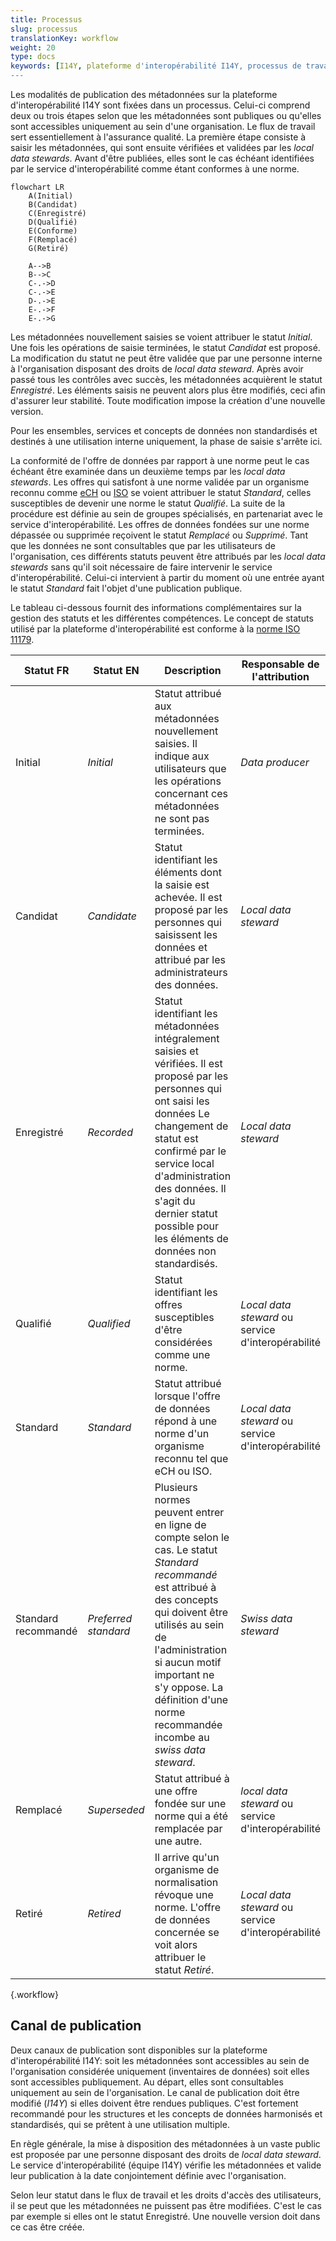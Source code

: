 ```yaml
---
title: Processus
slug: processus
translationKey: workflow
weight: 20
type: docs
keywords: [I14Y, plateforme d'interopérabilité I14Y, processus de travail, workflow, flux de travail, statut, canal de publication]
---
```


Les modalités de publication des métadonnées sur la plateforme d'interopérabilité I14Y sont fixées dans un processus. Celui-ci comprend deux ou trois étapes selon que les métadonnées sont publiques ou qu'elles sont accessibles uniquement au sein d'une organisation. Le flux de travail sert essentiellement à l'assurance qualité. La première étape consiste à saisir les métadonnées, qui sont ensuite vérifiées et validées par les _local data stewards_. Avant d'être publiées, elles sont le cas échéant identifiées par le service d'interopérabilité comme étant conformes à une norme.

```mermaid
flowchart LR
    A(Initial)
    B(Candidat)
    C(Enregistré)
    D(Qualifié)
    E(Conforme)
    F(Remplacé)
    G(Retiré)

    A-->B
    B-->C
    C-.->D
    C-.->E
    D-.->E
    E-.->F
    E-.->G
```

Les métadonnées nouvellement saisies se voient attribuer le statut _Initial_. Une fois les opérations de saisie terminées, le statut _Candidat_ est proposé. La modification du statut ne peut être validée que par une personne interne à l'organisation disposant des droits de _local data steward_. Après avoir passé tous les contrôles avec succès, les métadonnées acquièrent le statut _Enregistré_. Les éléments saisis ne peuvent alors plus être modifiés, ceci afin d'assurer leur stabilité. Toute modification impose la création d'une nouvelle version. 

Pour les ensembles, services et concepts de données non standardisés et destinés à une utilisation interne uniquement, la phase de saisie s'arrête ici.

La conformité de l'offre de données par rapport à une norme peut le cas échéant être examinée dans un deuxième temps par les _local data stewards_. Les offres qui satisfont à une norme validée par un organisme reconnu comme [eCH](/handbook/de/glossar/#ech) ou [ISO](/handbook/de/glossar/#internationale-organisation-für-normung-iso) se voient attribuer le statut _Standard_, celles susceptibles de devenir une norme le statut _Qualifié_. La suite de la procédure est définie au sein de groupes spécialisés, en partenariat avec le service d'interopérabilité. Les offres de données fondées sur une norme dépassée ou supprimée reçoivent le statut _Remplacé_ ou _Supprimé_. Tant que les données ne sont consultables que par les utilisateurs de l'organisation, ces différents statuts peuvent être attribués par les _local data stewards_ sans qu'il soit nécessaire de faire intervenir le service d'interopérabilité. Celui-ci intervient à partir du moment où une entrée ayant le statut _Standard_ fait l'objet d'une publication publique. 

Le tableau ci-dessous fournit des informations complémentaires sur la gestion des statuts et les différentes compétences. Le concept de statuts utilisé par la plateforme d'interopérabilité est conforme à la [norme ISO 11179](https://www.iso.org/fr/standard/78914.html).  

| Statut FR | Statut EN | Description | Responsable de l'attribution 
| --- | ---- | ---- | ---- |
| Initial | _Initial_ | Statut attribué aux métadonnées nouvellement saisies. Il indique aux utilisateurs que les opérations concernant ces métadonnées ne sont pas terminées. | _Data producer_ |
| Candidat | _Candidate_ | Statut identifiant les éléments dont la saisie est achevée. Il est proposé par les personnes qui saisissent les données et attribué par les administrateurs des données. | _Local data steward_ | 
| Enregistré | _Recorded_ | Statut identifiant les métadonnées intégralement saisies et vérifiées. Il est proposé par les personnes qui ont saisi les données Le changement de statut est confirmé par le service local d'administration des données. Il s'agit du dernier statut possible pour les éléments de données non standardisés. | _Local data steward_ |
| Qualifié | _Qualified_ | Statut identifiant les offres susceptibles d'être considérées comme une norme. | _Local data steward_ ou service d'interopérabilité |
| Standard | _Standard_ | Statut attribué lorsque l'offre de données répond à une norme d'un organisme reconnu tel que eCH ou ISO. | _Local data steward_ ou service d'interopérabilité |
| Standard recommandé| _Preferred standard_ | Plusieurs normes peuvent entrer en ligne de compte selon le cas. Le statut _Standard recommandé_ est attribué à des concepts qui doivent être utilisés au sein de l'administration si aucun motif important ne s'y oppose. La définition d'une norme recommandée incombe au _swiss data steward_. | _Swiss data steward_ |
| Remplacé | _Superseded_ | Statut attribué à une offre fondée sur une norme qui a été remplacée par une autre. | _local data steward_ ou service d'interopérabilité |
| Retiré| _Retired_ | Il arrive qu'un organisme de normalisation révoque une norme. L'offre de données concernée se voit alors attribuer le statut _Retiré_. | _Local data steward_ ou service d'interopérabilité |
{.workflow}

## Canal de publication

Deux canaux de publication sont disponibles sur la plateforme d'interopérabilité I14Y: soit les métadonnées sont accessibles au sein de l'organisation considérée uniquement (inventaires de données) soit elles sont accessibles publiquement. Au départ, elles sont consultables uniquement au sein de l'organisation. Le canal de publication doit être modifié (_I14Y_) si elles doivent être rendues publiques. C'est fortement recommandé pour les structures et les concepts de données harmonisés et standardisés, qui se prêtent à une utilisation multiple.

En règle générale, la mise à disposition des métadonnées à un vaste public est proposée par une personne disposant des droits de _local data steward_. Le service d'interopérabilité (équipe I14Y) vérifie les métadonnées et valide leur publication à la date conjointement définie avec l'organisation. 

Selon leur statut dans le flux de travail et les droits d'accès des utilisateurs, il se peut que les métadonnées ne puissent pas être modifiées. C'est le cas par exemple si elles ont le statut Enregistré. Une nouvelle version doit dans ce cas être créée.
